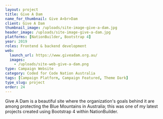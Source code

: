 ```yaml
---
layout: project
title: Give A Dam
name_for_thumbnail: Give A<br>Dam
client: Give A Dam
thumbnail_image: /uploads/site-image-give-a-dam.jpg
header_image: /uploads/site-image-give-a-dam.jpg
platforms: [NationBuilder, Bootstrap 4]
year: 2019
roles: Frontend & backend development
web:
  launch_url: https://www.giveadam.org.au/
  images:
    - /uploads/site-web-give-a-dam.png
type: Campaign Website
category: Coded for Code Nation Australia
tags: [Campaign Platform, Campaign Featured, Theme Dark]
type_slug: project
order: 24
---
```


Give A Dam is a beautiful site where the organization's goals behind it are among protecting the Blue Mountains in Australia; this was one of my latest projects created using Bootstrap 4 within NationBuilder.